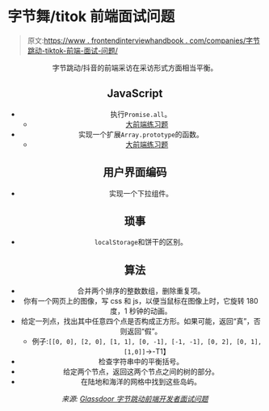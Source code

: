 # 字节舞/titok 前端面试问题

> 原文:[https://www . frontendinterviewhandbook . com/companies/字节跳动-tiktok-前端-面试-问题/](https://www.frontendinterviewhandbook.com/companies/bytedance-tiktok-front-end-interview-questions/)

<header>

字节跳动/抖音的前端采访在采访形式方面相当平衡。

## JavaScript[](#javascript "Direct link to heading")

*   执行`Promise.all`。
    *   [大前端练习题](https://www.greatfrontend.com/questions/javascript/promise-all)
*   实现一个扩展`Array.prototype`的函数。
    *   [大前端练习题](https://www.greatfrontend.com/questions/coding)

## 用户界面编码[](#user-interface-coding "Direct link to heading")

*   实现一个下拉组件。

## 琐事[](#trivia "Direct link to heading")

*   `localStorage`和饼干的区别。

## 算法[](#algorithm "Direct link to heading")

*   合并两个排序的整数数组，删除重复项。
*   你有一个网页上的图像，写 css 和 js，以便当鼠标在图像上时，它旋转 180 度，1 秒钟的动画。
*   给定一列点，找出其中任意四个点是否构成正方形。如果可能，返回“真”，否则返回“假”。
    *   例子:`[[0, 0], [2, 0], [1, 1], [0, -1], [-1, -1], [0, 2], [0, 1], [1,0]]`->-T1】
*   检查字符串中的平衡括号。
*   给定两个节点，返回这两个节点之间的树的部分。
*   在陆地和海洋的网格中找到这些岛屿。

*来源: [Glassdoor 字节跳动前端开发者面试问题](https://www.glassdoor.sg/Interview/ByteDance-Front-End-Developer-Interview-Questions-EI_IE1624196.0,9_KO10,29.htm)*

</header>